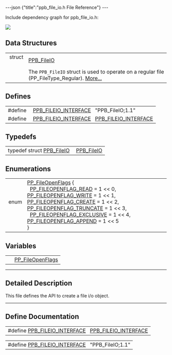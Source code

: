 ---json {"title":"ppb\_file\_io.h File Reference"} ---

Include dependency graph for ppb\_file\_io.h:

![](/docs/native-client/pepper_stable/c/ppb__file__io_8h__incl.png)

Data Structures
---------------

<table><tbody><tr class="odd"><td style="text-align: right;">struct  </td><td><a href="/docs/native-client/pepper_stable/c/struct_p_p_b___file_i_o__1__1/" class="el">PPB_FileIO</a></td></tr><tr class="even"><td style="text-align: right;"> </td><td>The <code>PPB_FileIO</code> struct is used to operate on a regular file (PP_FileType_Regular). <a href="/docs/native-client/pepper_stable/c/struct_p_p_b___file_i_o__1__1#details">More...</a><br />
</td></tr></tbody></table>

Defines
-------

<table><tbody><tr class="odd"><td style="text-align: right;">#define </td><td><a href="/docs/native-client/pepper_stable/c/ppb__file__io_8h#aee417de3562daef62dbf68ddc16a8477" class="el">PPB_FILEIO_INTERFACE</a>   "PPB_FileIO;1.1"</td></tr><tr class="even"><td style="text-align: right;">#define </td><td><a href="/docs/native-client/pepper_stable/c/ppb__file__io_8h#af7e4bdd4e8dbe17acf89068130f60660" class="el">PPB_FILEIO_INTERFACE</a>   <a href="/docs/native-client/pepper_stable/c/ppb__file__io_8h#aee417de3562daef62dbf68ddc16a8477" class="el">PPB_FILEIO_INTERFACE</a></td></tr></tbody></table>

Typedefs
--------

<table><tbody><tr class="odd"><td style="text-align: right;">typedef struct <a href="/docs/native-client/pepper_stable/c/struct_p_p_b___file_i_o__1__1/" class="el">PPB_FileIO</a> </td><td><a href="/docs/native-client/pepper_stable/c/group___interfaces#ga7b7a4f4317a5af9982ba79d60f04db69" class="el">PPB_FileIO</a></td></tr></tbody></table>

Enumerations
------------

<table><tbody><tr class="odd"><td style="text-align: right;">enum  </td><td><a href="/docs/native-client/pepper_stable/c/group___enums#ga4c87e6dd19c1d49b66a9b37136a82e82" class="el">PP_FileOpenFlags</a> {<br />
  <a href="/docs/native-client/pepper_stable/c/group___enums#gga4c87e6dd19c1d49b66a9b37136a82e82a9d409b8a19e1a1c90b6c01f45cea8468" class="el">PP_FILEOPENFLAG_READ</a> = 1 &lt;&lt; 0, <a href="/docs/native-client/pepper_stable/c/group___enums#gga4c87e6dd19c1d49b66a9b37136a82e82ad43adf355739f7a82d0f1a884531afbd" class="el">PP_FILEOPENFLAG_WRITE</a> = 1 &lt;&lt; 1, <a href="/docs/native-client/pepper_stable/c/group___enums#gga4c87e6dd19c1d49b66a9b37136a82e82adc826ab2826a482ee2b15cc25d0d9ba2" class="el">PP_FILEOPENFLAG_CREATE</a> = 1 &lt;&lt; 2, <a href="/docs/native-client/pepper_stable/c/group___enums#gga4c87e6dd19c1d49b66a9b37136a82e82afc54dddff300e46f1ea644855abfd3e5" class="el">PP_FILEOPENFLAG_TRUNCATE</a> = 1 &lt;&lt; 3,<br />
  <a href="/docs/native-client/pepper_stable/c/group___enums#gga4c87e6dd19c1d49b66a9b37136a82e82a3ffa615692f3b3a2da0f1e04903eefce" class="el">PP_FILEOPENFLAG_EXCLUSIVE</a> = 1 &lt;&lt; 4, <a href="/docs/native-client/pepper_stable/c/group___enums#gga4c87e6dd19c1d49b66a9b37136a82e82a78c13cbbccebfa9c2b8b2f758397795c" class="el">PP_FILEOPENFLAG_APPEND</a> = 1 &lt;&lt; 5<br />
}</td></tr></tbody></table>

Variables
---------

<table><tbody><tr class="odd"><td style="text-align: right;"> </td><td><a href="/docs/native-client/pepper_stable/c/group___enums#ga4c87e6dd19c1d49b66a9b37136a82e82" class="el">PP_FileOpenFlags</a></td></tr></tbody></table>

------------------------------------------------------------------------

<span id="details" class="anchor" style="margin: 0;"></span>

Detailed Description
--------------------

This file defines the API to create a file i/o object.

------------------------------------------------------------------------

Define Documentation
--------------------

<span id="af7e4bdd4e8dbe17acf89068130f60660" class="anchor" style="margin: 0;"></span>

<table><tbody><tr class="odd"><td>#define <a href="/docs/native-client/pepper_stable/c/ppb__file__io_8h#af7e4bdd4e8dbe17acf89068130f60660" class="el">PPB_FILEIO_INTERFACE</a>   <a href="/docs/native-client/pepper_stable/c/ppb__file__io_8h#aee417de3562daef62dbf68ddc16a8477" class="el">PPB_FILEIO_INTERFACE</a></td></tr></tbody></table>

<span id="aee417de3562daef62dbf68ddc16a8477" class="anchor" style="margin: 0;"></span>

<table><tbody><tr class="odd"><td>#define <a href="/docs/native-client/pepper_stable/c/ppb__file__io_8h#aee417de3562daef62dbf68ddc16a8477" class="el">PPB_FILEIO_INTERFACE</a>   "PPB_FileIO;1.1"</td></tr></tbody></table>
